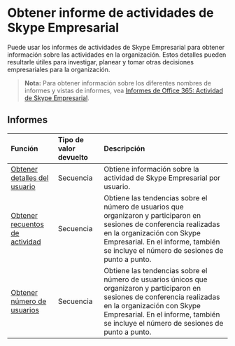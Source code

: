 # <a name="skype-for-business-activity-reports"></a>Obtener informe de actividades de Skype Empresarial

Puede usar los informes de actividades de Skype Empresarial para obtener información sobre las actividades en la organización. Estos detalles pueden resultarle útiles para investigar, planear y tomar otras decisiones empresariales para la organización.

> **Nota:** Para obtener información sobre los diferentes nombres de informes y vistas de informes, vea [Informes de Office 365: Actividad de Skype Empresarial](https://support.office.com/client/Skype-for-Business-Online-activity-8cbe2eb2-1194-4fd7-b1ee-9f9287c82424).

## <a name="reports"></a>Informes

| Función                                 | Tipo de valor devuelto | Descripción                              |
| :--------------------------------------- | :---------- | :--------------------------------------- |
| [Obtener detalles del usuario](../api/reportroot_getskypeforbusinessactivityuserdetail.md) | Secuencia      | Obtiene información sobre la actividad de Skype Empresarial por usuario. |
| [Obtener recuentos de actividad](../api/reportroot_getskypeforbusinessactivitycounts.md) | Secuencia      | Obtiene las tendencias sobre el número de usuarios que organizaron y participaron en sesiones de conferencia realizadas en la organización con Skype Empresarial. En el informe, también se incluye el número de sesiones de punto a punto. |
| [Obtener número de usuarios](../api/reportroot_getskypeforbusinessactivityusercounts.md) | Secuencia      | Obtiene las tendencias sobre el número de usuarios únicos que organizaron y participaron en sesiones de conferencia realizadas en la organización con Skype Empresarial. En el informe, también se incluye el número de sesiones de punto a punto. |
